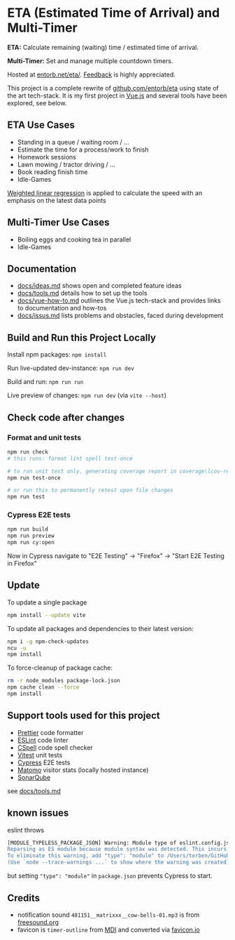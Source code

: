 # ETA (Estimated Time of Arrival) and Multi-Timer

**ETA:** Calculate remaining (waiting) time / estimated time of arrival.

**Multi-Timer:** Set and manage multiple countdown timers.

Hosted at [entorb.net/eta/](https://entorb.net/eta/). [Feedback](https://entorb.net/contact.php?origin=eta) is highly appreciated.

This project is a complete rewrite of [github.com/entorb/eta](https://github.com/entorb/eta/) using state of the art tech-stack. It is my first project in [Vue.js](https://vuejs.org) and several tools have been explored, see below.

## ETA Use Cases

- Standing in a queue / waiting room / ...
- Estimate the time for a process/work to finish
- Homework sessions
- Lawn mowing / tractor driving / ...
- Book reading finish time
- Idle-Games

[Weighted linear regression](https://en.wikipedia.org/wiki/Weighted_least_squares) is applied to calculate the speed with an emphasis on the latest data points

## Multi-Timer Use Cases

- Boiling eggs and cooking tea in parallel
- Idle-Games

## Documentation

- [docs/ideas.md](https://github.com/entorb/eta-vue/blob/main/docs/ideas.md) shows open and completed feature ideas
- [docs/tools.md](https://github.com/entorb/eta-vue/blob/main/docs/tools.md) details how to set up the tools
- [docs/vue-how-to.md](https://github.com/entorb/eta-vue/blob/main/docs/vue-how-to.md) outlines the Vue.js tech-stack and provides links to documentation and how-tos
- [docs/issus.md](https://github.com/entorb/eta-vue/blob/main/docs/issues.md) lists problems and obstacles, faced during development

## Build and Run this Project Locally

Install npm packages: `npm install`

Run live-updated dev-instance: `npm run dev`

Build and run: `npm run run`

Live preview of changes: `npm run dev` (via `vite --host`)

## Check code after changes

### Format and unit tests

```sh
npm run check
# this runs: format lint spell test-once

# to run unit test only, generating coverage report in coverage\lcov-report\index.html
npm run test-once

# or run this to permanently retest upon file changes
npm run test
```

### Cypress E2E tests

```sh
npm run build
npm run preview
npm run cy:open
```

Now in Cypress navigate to "E2E Testing" -> "Firefox" -> "Start E2E Testing in Firefox"

## Update

To update a single package

```sh
npm install --update vite
```

To update all packages and dependencies to their latest version:

```sh
npm i -g npm-check-updates
ncu -u
npm install
```

To force-cleanup of package cache:

```sh
rm -r node_modules package-lock.json
npm cache clean --force
npm install
```

## Support tools used for this project

- [Prettier](https://prettier.io) code formatter
- [ESLint](https://eslint.org) code linter
- [CSpell](https://cspell.org) code spell checker
- [Vitest](https://vitest.dev) unit tests
- [Cypress](https://www.cypress.io) E2E tests
- [Matomo](https://matomo.org) visitor stats (locally hosted instance)
- [SonarQube](https://sonarcloud.io/project/overview?id=entorb_eta-vue)

see [docs/tools.md](https://github.com/entorb/eta-vue/blob/main/docs/tools.md)

## known issues

eslint throws

```sh
[MODULE_TYPELESS_PACKAGE_JSON] Warning: Module type of eslint.config.js is not specified and it doesn't parse as CommonJS.
Reparsing as ES module because module syntax was detected. This incurs a performance overhead.
To eliminate this warning, add "type": "module" to /Users/torben/GitHub/eta-vue/package.json.
(Use `node --trace-warnings ...` to show where the warning was created)
```

but setting `"type": "module"` in `package.json` prevents Cypress to start.

## Credits

- notification sound `481151__matrixxx__cow-bells-01.mp3` is from [freesound.org](https://freesound.org/people/MATRIXXX_/sounds/481151/)
- favicon is `timer-outline` from [MDI](https://pictogrammers.com/library/mdi/icon/timer-outline/) and converted via [favicon.io](https://favicon.io/favicon-converter/)
